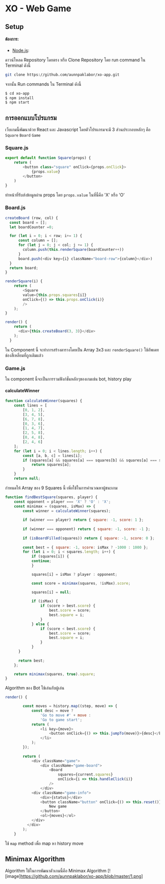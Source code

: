 # XO - Web Game

## Setup

#### ต้องการ:

- [Node.js](https://nodejs.org):

ดาวน์โหลด Repository โดยตรง หรือ Clone Repository โดย run command ใน Terminal ดังนี้

```bash
git clone https://github.com/aunnpaklabor/xo-app.git
```
จากนั้น Run commands ใน Terminal ดังนี้

```bash
$ cd xo-app
$ npm install
$ npm start
```

## การออกแบบโปรแกรม

เว็บเกมนี้พัฒนาด้วย React และ Javascript โดยตัวโปรแกรมจะมี 3 ส่วนประกอบหลักๆ คือ `Square` `Board` `Game`

### Square.js
```javascript
export default function Square(props) {
    return (
        <button class="square" onClick={props.onClick}>
            {props.value}
        </button>
    )
}
```
ทำหน้าที่รับส่งข้อมูลผ่าน props โดย `props.value` ในที่นี้คือ 'X' หรือ 'O'


### Board.js
```javascript
createBoard (row, col) {
  const board = [];
  let boardCounter =0;

  for (let i = 0; i < row; i+= 1) {
      const column = []; 
      for (let j = 0; j < col; j += 1) {
        column.push(this.renderSquare(boardCounter++))
      }
      board.push(<div key={i} className="board-row">{column}</div>)
  }
  return board;
}

renderSquare(i) {
    return (
        <Square
        value={this.props.squares[i]}
        onClick={() => this.props.onClick(i)}
        />
    );
}

render() {
    return (
      <div>{this.createBoard(3, 3)}</div>
    );
  }
```
ใน Component นี้ จะทำการสร้างตารางโดยเป็น Array 3x3 และ `renderSquare()` ใช้อัพเดทช่องสี่เหลี่ยมที่ถูกเติมแล้ว

### Game.js
ใน component นี้จะเป็นการรวมฟังก์ชั่นหลักๆของเกมเช่น bot, history play

#### calculateWinner
```javascript
function calculateWinner(squares) {
    const lines = [
        [0, 1, 2],
        [3, 4, 5],
        [6, 7, 8],
        [0, 3, 6],
        [1, 4, 7],
        [2, 5, 8],
        [0, 4, 8],
        [2, 4, 6]
    ];
    for (let i = 0; i < lines.length; i++) {
        const [a, b, c] = lines[i];
        if (squares[a] && squares[a] === squares[b] && squares[a] === squares[c]) {
            return squares[a];
        }
    }
    return null;
```
กำหนดให้ Array ของ 9 Squares นี้ เพิ่อใช้ในการคำนวณหาผู้ชนะเกม
```javascript
function findBestSquare(squares, player) { 
    const opponent = player === 'X' ? 'O' : 'X';
    const minimax = (squares, isMax) => {
        const winner = calculateWinner(squares);
      
        if (winner === player) return { square: -1, score: 1 };
      
        if (winner === opponent) return { square: -1, score: -1 };
      
        if (isBoardFilled(squares)) return { square: -1, score: 0 };
      
        const best = { square: -1, score: isMax ? -1000 : 1000 };
        for (let i = 0; i < squares.length; i++) {
            if (squares[i]) {
            continue;
            }

            squares[i] = isMax ? player : opponent;

            const score = minimax(squares, !isMax).score;

            squares[i] = null;
  
            if (isMax) {
                if (score > best.score) {
                    best.score = score;
                    best.square = i;
                }
            } else {
                if (score < best.score) {
                    best.score = score;
                    best.square = i;
                }
            }
      }
      
      return best;
    };

    return minimax(squares, true).square;
}
```
Algorithm ของ Bot ใช้เล่นกับผู้เล่น
```javascript
render() {

        const moves = history.map((step, move) => {
            const desc = move ?
                'Go to move #' + move :
                'Go to game start';
            return (
                <li key={move}>
                    <button onClick={() => this.jumpTo(move)}>{desc}</button>
                </li>
            );
        });
    
        return (
            <div className="game">
                <div className="game-board">
                    <Board
                        squares={current.squares}
                        onClick={i => this.handleClick(i)}
                    />
                </div>
            <div className="game-info">
                <div>{status}</div>
                <button className="button" onClick={() => this.reset()}>
                    New game
                </button>
                <ol>{moves}</ol>
            </div>
          </div>
        );
    }
```
ใช้ `map` method เพื่อ map หา history move

## Minimax Algorithm
Algorithm ใช้ในการพัฒนาตัวเกมนี้คือ Minimax Algorithm
[![image]https://github.com/aunnpaklabor/xo-app/blob/master/1.png]
